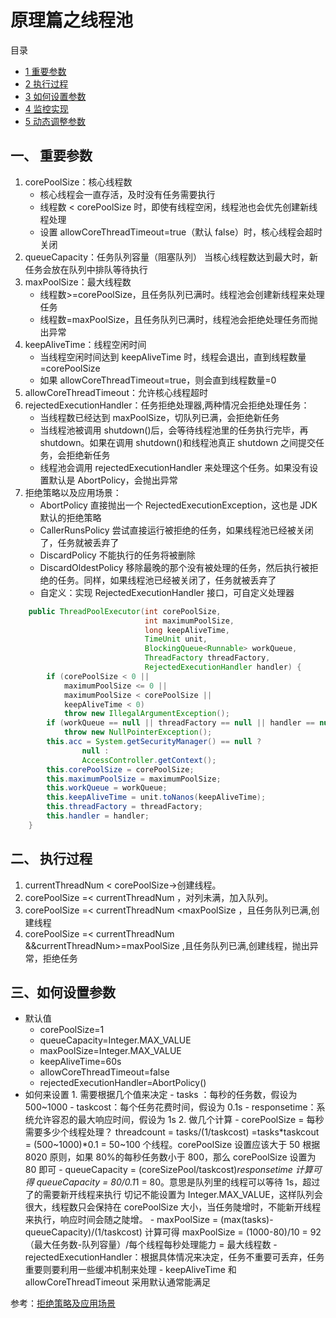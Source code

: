 # 原理篇之线程池

目录

- [1 重要参数](#1-重要参数)
- [2 执行过程](#2-执行过程)
- [3 如何设置参数](#3-如何设置参数)
- [4 监控实现](#4-监控实现)
- [5 动态调整参数](#5-动态调整参数)

## 一、 重要参数

1. corePoolSize：核心线程数
   - 核心线程会一直存活，及时没有任务需要执行
   - 线程数 < corePoolSize 时，即使有线程空闲，线程池也会优先创建新线程处理
   - 设置 allowCoreThreadTimeout=true（默认 false）时，核心线程会超时关闭
2. queueCapacity：任务队列容量（阻塞队列）
   当核心线程数达到最大时，新任务会放在队列中排队等待执行
3. maxPoolSize：最大线程数
   - 线程数>=corePoolSize，且任务队列已满时。线程池会创建新线程来处理任务
   - 线程数=maxPoolSize，且任务队列已满时，线程池会拒绝处理任务而抛出异常
4. keepAliveTime：线程空闲时间
   - 当线程空闲时间达到 keepAliveTime 时，线程会退出，直到线程数量=corePoolSize
   - 如果 allowCoreThreadTimeout=true，则会直到线程数量=0
5. allowCoreThreadTimeout：允许核心线程超时
6. rejectedExecutionHandler：任务拒绝处理器,两种情况会拒绝处理任务：
   - 当线程数已经达到 maxPoolSize，切队列已满，会拒绝新任务
   - 当线程池被调用 shutdown()后，会等待线程池里的任务执行完毕，再 shutdown。如果在调用 shutdown()和线程池真正 shutdown 之间提交任务，会拒绝新任务
   - 线程池会调用 rejectedExecutionHandler 来处理这个任务。如果没有设置默认是 AbortPolicy，会抛出异常
7. 拒绝策略以及应用场景：
   - AbortPolicy 直接抛出一个 RejectedExecutionException，这也是 JDK 默认的拒绝策略
   - CallerRunsPolicy 尝试直接运行被拒绝的任务，如果线程池已经被关闭了，任务就被丢弃了
   - DiscardPolicy 不能执行的任务将被删除
   - DiscardOldestPolicy 移除最晚的那个没有被处理的任务，然后执行被拒绝的任务。同样，如果线程池已经被关闭了，任务就被丢弃了
   - 自定义：实现 RejectedExecutionHandler 接口，可自定义处理器

```java
    public ThreadPoolExecutor(int corePoolSize,
                              int maximumPoolSize,
                              long keepAliveTime,
                              TimeUnit unit,
                              BlockingQueue<Runnable> workQueue,
                              ThreadFactory threadFactory,
                              RejectedExecutionHandler handler) {
        if (corePoolSize < 0 ||
            maximumPoolSize <= 0 ||
            maximumPoolSize < corePoolSize ||
            keepAliveTime < 0)
            throw new IllegalArgumentException();
        if (workQueue == null || threadFactory == null || handler == null)
            throw new NullPointerException();
        this.acc = System.getSecurityManager() == null ?
                null :
                AccessController.getContext();
        this.corePoolSize = corePoolSize;
        this.maximumPoolSize = maximumPoolSize;
        this.workQueue = workQueue;
        this.keepAliveTime = unit.toNanos(keepAliveTime);
        this.threadFactory = threadFactory;
        this.handler = handler;
    }
```

## 二、 执行过程

1. currentThreadNum < corePoolSize->创建线程。
2. corePoolSize =< currentThreadNum ，对列未满，加入队列。
3. corePoolSize =< currentThreadNum <maxPoolSize ，且任务队列已满,创建线程
4. corePoolSize =< currentThreadNum &&currentThreadNum>=maxPoolSize ,且任务队列已满,创建线程，抛出异常，拒绝任务

## 三、如何设置参数

- 默认值
  - corePoolSize=1
  - queueCapacity=Integer.MAX_VALUE
  - maxPoolSize=Integer.MAX_VALUE
  - keepAliveTime=60s
  - allowCoreThreadTimeout=false
  - rejectedExecutionHandler=AbortPolicy()
- 如何来设置 1. 需要根据几个值来决定 - tasks ：每秒的任务数，假设为 500~1000 - taskcost：每个任务花费时间，假设为 0.1s - responsetime：系统允许容忍的最大响应时间，假设为 1s 2. 做几个计算 - corePoolSize = 每秒需要多少个线程处理？
  threadcount = tasks/(1/taskcost) =tasks*taskcout = (500~1000)*0.1 = 50~100 个线程。corePoolSize 设置应该大于 50
  根据 8020 原则，如果 80%的每秒任务数小于 800，那么 corePoolSize 设置为 80 即可 - queueCapacity = (coreSizePool/taskcost)*responsetime
  计算可得 queueCapacity = 80/0.1*1 = 80。意思是队列里的线程可以等待 1s，超过了的需要新开线程来执行
  切记不能设置为 Integer.MAX_VALUE，这样队列会很大，线程数只会保持在 corePoolSize 大小，当任务陡增时，不能新开线程来执行，响应时间会随之陡增。 - maxPoolSize = (max(tasks)- queueCapacity)/(1/taskcost)
  计算可得 maxPoolSize = (1000-80)/10 = 92
  （最大任务数-队列容量）/每个线程每秒处理能力 = 最大线程数 - rejectedExecutionHandler：根据具体情况来决定，任务不重要可丢弃，任务重要则要利用一些缓冲机制来处理 - keepAliveTime 和 allowCoreThreadTimeout 采用默认通常能满足

参考：[拒绝策略及应用场景](https://www.cnblogs.com/onepixel/articles/7674659.html)
